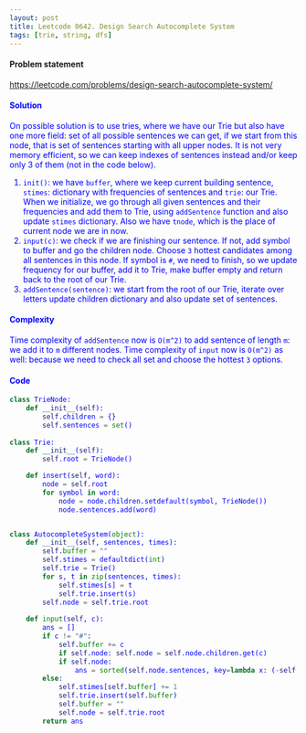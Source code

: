 ```yaml
---
layout: post
title: Leetcode 0642. Design Search Autocomplete System
tags: [trie, string, dfs]
---
```


#### Problem statement

<a href="https://leetcode.com/problems/design-search-autocomplete-system/"> <font color = blue>https://leetcode.com/problems/design-search-autocomplete-system/

#### Solution
On possible solution is to use tries, where we have our Trie but also have one more field: set of all possible sentences we can get, if we start from this node, that is set of sentences starting with all upper nodes. It is not very memory efficient, so we can keep indexes of sentences instead and/or keep only 3 of them (not in the code below).

1. `init()`: we have `buffer`, where we keep current building sentence, `stimes`: dictionary with frequencies of sentences and `trie`: our Trie. When we initialize, we go through all given sentences and their frequencies and add them to Trie, using `addSentence` function and also update `stimes` dictionary. Also we have `tnode`, which is the place of current node we are in now.
2. `input(c)`: we check if we are finishing our sentence. If not, add symbol to buffer and go the children node. Choose `3` hottest candidates among all sentences in this node. If symbol is `#`, we need to finish, so we update frequency for our buffer, add it to Trie, make buffer empty and return back to the root of our Trie.
3. `addSentence(sentence)`: we start from the root of our Trie, iterate over letters update children dictionary and also update set of sentences.

#### Complexity
Time complexity of `addSentence` now is `O(m^2)` to add sentence of length `m`: we add it to `m` different nodes. Time complexity of `input` now is `O(m^2)` as well: because we need to check all set and choose the hottest `3` options.

#### Code
```python
class TrieNode:
    def __init__(self):
        self.children = {}
        self.sentences = set()
        
class Trie:
    def __init__(self):
        self.root = TrieNode()

    def insert(self, word):
        node = self.root
        for symbol in word:
            node = node.children.setdefault(symbol, TrieNode())
            node.sentences.add(word)


class AutocompleteSystem(object):
    def __init__(self, sentences, times):
        self.buffer = ""
        self.stimes = defaultdict(int)
        self.trie = Trie()
        for s, t in zip(sentences, times):
            self.stimes[s] = t
            self.trie.insert(s)
        self.node = self.trie.root
 
    def input(self, c):
        ans = []
        if c != "#":
            self.buffer += c
            if self.node: self.node = self.node.children.get(c)
            if self.node:
                ans = sorted(self.node.sentences, key=lambda x: (-self.stimes[x], x))[:3]
        else:
            self.stimes[self.buffer] += 1
            self.trie.insert(self.buffer)
            self.buffer = ""
            self.node = self.trie.root
        return ans
```

